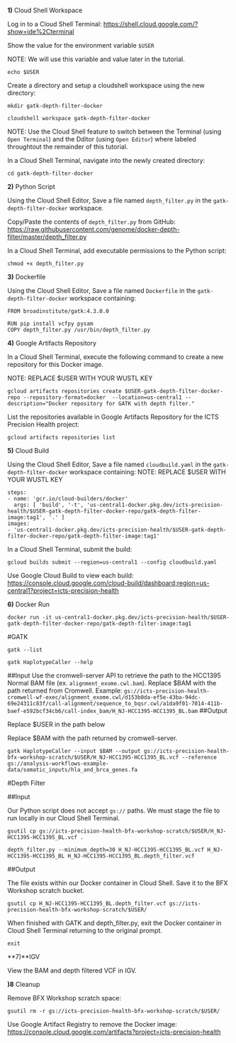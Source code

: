 **1)** Cloud Shell Workspace

Log in to a Cloud Shell Terminal: https://shell.cloud.google.com/?show=ide%2Cterminal

Show the value for the environment variable `$USER`

NOTE: We will use this variable and value later in the tutorial.
```
echo $USER
```

Create a directory and setup a cloudshell workspace using the new directory:
```
mkdir gatk-depth-filter-docker
```

```
cloudshell workspace gatk-depth-filter-docker
```
NOTE: Use the Cloud Shell feature to switch between the Terminal (using `Open Terminal`) and the Dditor (using `Open Editor`) where labeled throughtout the remainder of this tutorial.

In a Cloud Shell Terminal, navigate into the newly created directory:
```
cd gatk-depth-filter-docker
``` 

**2)** Python Script

Using the Cloud Shell Editor, Save a file named `depth_filter.py` in the `gatk-depth-filter-docker` workspace. 

Copy/Paste the contents of `depth_filter.py` from GitHub:
https://raw.githubusercontent.com/genome/docker-depth-filter/master/depth_filter.py

In a Cloud Shell Terminal, add executable permissions to the Python script:
```
chmod +x depth_filter.py
```

**3)** Dockerfile

Using the Cloud Shell Editor, Save a file named `Dockerfile` in the `gatk-depth-filter-docker` workspace containing:
```
FROM broadinstitute/gatk:4.3.0.0

RUN pip install vcfpy pysam
COPY depth_filter.py /usr/bin/depth_filter.py
```

**4)** Google Artifacts Repository

In a Cloud Shell Terminal, execute the following command to create a new repository for this Docker image.

NOTE: REPLACE $USER WITH YOUR WUSTL KEY

```
gcloud artifacts repositories create $USER-gatk-depth-filter-docker-repo --repository-format=docker  --location=us-central1 --description="Docker repository for GATK with depth filter."
```
List the repositories available in Google Artifacts Repository for the ICTS Precision Health project:
```
gcloud artifacts repositories list
```

**5)** Cloud Build

Using the Cloud Shell Editor, Save a file named `cloudbuild.yaml` in the `gatk-depth-filter-docker` workspace containing:
NOTE: REPLACE $USER WITH YOUR WUSTL KEY
```
steps:
- name: 'gcr.io/cloud-builders/docker'
  args: [ 'build', '-t', 'us-central1-docker.pkg.dev/icts-precision-health/$USER-gatk-depth-filter-docker-repo/gatk-depth-filter-image:tag1', '.' ]
images:
- 'us-central1-docker.pkg.dev/icts-precision-health/$USER-gatk-depth-filter-docker-repo/gatk-depth-filter-image:tag1'
```

In a Cloud Shell Terminal, submit the build:
```
gcloud builds submit --region=us-central1 --config cloudbuild.yaml
```

Use Google Cloud Build to view each build: https://console.cloud.google.com/cloud-build/dashboard;region=us-central1?project=icts-precision-health

**6)** Docker Run

```
docker run -it us-central1-docker.pkg.dev/icts-precision-health/$USER-gatk-depth-filter-docker-repo/gatk-depth-filter-image:tag1
```

#GATK
```
gatk --list
```

```
gatk HaplotypeCaller --help
```
##Input
Use the cromwell-server API to retrieve the path to the HCC1395 Normal BAM file (ex. `alignment_exome.cwl.bam`).
Replace $BAM with the path returned from Cromwell. Example: `gs://icts-precision-health-cromwell-wf-exec/alignment_exome.cwl/d153b0da-ef5e-43ba-94dc-69e24311c83f/call-alignment/sequence_to_bqsr.cwl/a1da9f01-7014-411b-baef-e592bcf34cb6/call-index_bam/H_NJ-HCC1395-HCC1395_BL.bam`
##Output

Replace $USER in the path below

Replace $BAM with the path returned by cromwell-server. 
```
gatk HaplotypeCaller --input $BAM --output gs://icts-precision-health-bfx-workshop-scratch/$USER/H_NJ-HCC1395-HCC1395_BL.vcf --reference gs://analysis-workflows-example-data/somatic_inputs/hla_and_brca_genes.fa
```
#Depth Filter

##Input

Our Python script does not accept `gs://` paths. We must stage the file to run locally in our Cloud Shell Terminal.
```
gsutil cp gs://icts-precision-health-bfx-workshop-scratch/$USER/H_NJ-HCC1395-HCC1395_BL.vcf .
```

```
depth_filter.py --minimum_depth=30 H_NJ-HCC1395-HCC1395_BL.vcf H_NJ-HCC1395-HCC1395_BL H_NJ-HCC1395-HCC1395_BL.depth_filter.vcf
```

##Output

The file exists within our Docker container in Cloud Shell. Save it to the BFX Workshop scratch bucket.
```
gsutil cp H_NJ-HCC1395-HCC1395_BL.depth_filter.vcf gs://icts-precision-health-bfx-workshop-scratch/$USER/
```

When finished with GATK and depth_filter.py, exit the Docker container in Cloud Shell Terminal returning to the original prompt.
```
exit
```


**7)**IGV

View the BAM and depth filtered VCF in IGV.

**)8** Cleanup

Remove BFX Workshop scratch space:
```
gsutil rm -r gs://icts-precision-health-bfx-workshop-scratch/$USER/
```

Use Google Artifact Registry to remove the Docker image: https://console.cloud.google.com/artifacts?project=icts-precision-health

